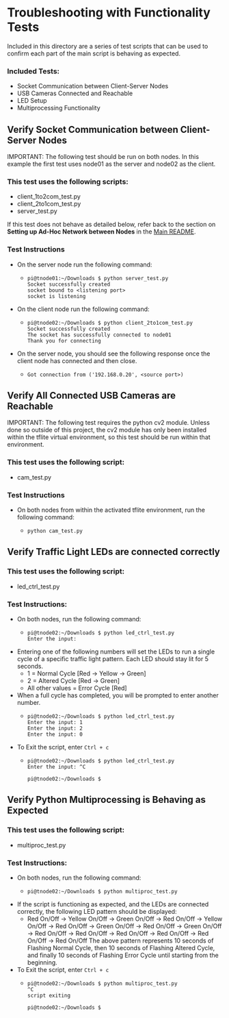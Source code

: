 # Troubleshooting with Functionality Tests
Included in this directory are a series of test scripts that can be used to confirm each part of the main script is behaving as expected.

### Included Tests:
* Socket Communication between Client-Server Nodes
* USB Cameras Connected and Reachable
* LED Setup
* Multiprocessing Functionality

## Verify Socket Communication between Client-Server Nodes
IMPORTANT: The following test should be run on both nodes. In this example the first test uses node01 as the server and node02 as the client.

### This test uses the following scripts:
* client_1to2com_test.py
* client_2to1com_test.py
* server_test.py

If this test does not behave as detailed below, refer back to the section on **Setting up Ad-Hoc Network between Nodes** in the [Main README](https://github.com/sfagin89/SmartTraffic/blob/main/README.md#setting-up-ad-hoc-network-between-nodes).

### Test Instructions
* On the server node run the following command:
  * ````
    pi@tnode01:~/Downloads $ python server_test.py
    Socket successfully created
    socket bound to <listening port>
    socket is listening
    ````
* On the client node run the following command:
  * ````
    pi@tnode02:~/Downloads $ python client_2to1com_test.py
    Socket successfully created
    The socket has successfully connected to node01
    Thank you for connecting
    ````
* On the server node, you should see the following response once the client node has connected and then close.
  * ````
    Got connection from ('192.168.0.20', <source port>)
    ````

## Verify All Connected USB Cameras are Reachable
IMPORTANT: The following test requires the python cv2 module. Unless done so outside of this project, the cv2 module has only been installed within the tflite virtual environment, so this test should be run within that environment.

### This test uses the following script:
* cam_test.py

### Test Instructions
* On both nodes from within the activated tflite environment, run the following command:
  * ````
    python cam_test.py
    ````

## Verify Traffic Light LEDs are connected correctly

### This test uses the following script:
* led_ctrl_test.py

### Test Instructions:
* On both nodes, run the following command:
  * ````
    pi@tnode02:~/Downloads $ python led_ctrl_test.py
    Enter the input:
    ````
* Entering one of the following numbers will set the LEDs to run a single cycle of a specific traffic light pattern. Each LED should stay lit for 5 seconds.
  * 1 = Normal Cycle [Red -> Yellow -> Green]
  * 2 = Altered Cycle [Red -> Green]
  * All other values = Error Cycle [Red]
* When a full cycle has completed, you will be prompted to enter another number.
  * ````
    pi@tnode02:~/Downloads $ python led_ctrl_test.py
    Enter the input: 1
    Enter the input: 2
    Enter the input: 0
    ````
* To Exit the script, enter ```Ctrl + c```
  * ````
    pi@tnode02:~/Downloads $ python led_ctrl_test.py
    Enter the input: ^C

    pi@tnode02:~/Downloads $
    ````

## Verify Python Multiprocessing is Behaving as Expected

### This test uses the following script:
* multiproc_test.py

### Test Instructions:
* On both nodes, run the following command:
  * ````
    pi@tnode02:~/Downloads $ python multiproc_test.py
    ````
* If the script is functioning as expected, and the LEDs are connected correctly, the following LED pattern should be displayed:
  * Red On/Off -> Yellow On/Off -> Green On/Off -> Red On/Off -> Yellow On/Off -> Red On/Off -> Green On/Off -> Red On/Off -> Green On/Off -> Red On/Off -> Red On/Off -> Red On/Off -> Red On/Off -> Red On/Off -> Red On/Off
  The above pattern represents 10 seconds of Flashing Normal Cycle, then 10 seconds of Flashing Altered Cycle, and finally 10 seconds of Flashing Error Cycle until starting from the beginning.
* To Exit the script, enter ```Ctrl + c```
  * ````
    pi@tnode02:~/Downloads $ python multiproc_test.py
    ^C
    script exiting

    pi@tnode02:~/Downloads $
    ````
